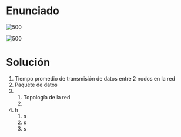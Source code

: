 # Enunciado

![500](https://i.imgur.com/hM43Uue.png)

![500](https://i.imgur.com/P5OgvNz.png)

# Solución
1. Tiempo promedio de transmisión de datos entre 2 nodos en la red
2. Paquete de datos
3. 
	1. Topología de la red
	2. 
4. h
	1. s
	2. s
	3. s